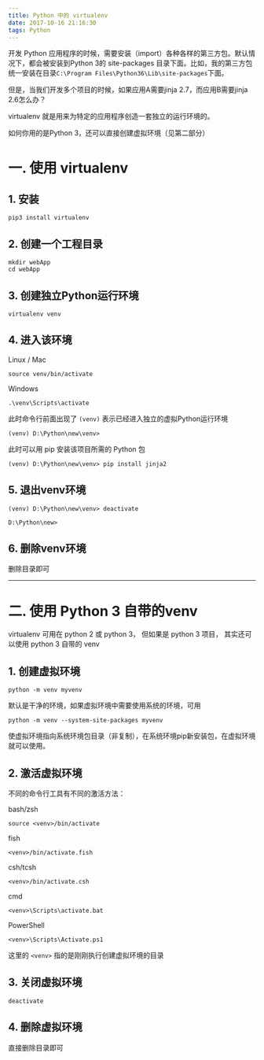 ```yaml
---
title: Python 中的 virtualenv
date: 2017-10-16 21:16:30
tags: Python
---
```


开发 Python 应用程序的时候，需要安装（import）各种各样的第三方包。默认情况下，都会被安装到Python 3的 site-packages 目录下面。比如，我的第三方包统一安装在目录`C:\Program Files\Python36\Lib\site-packages`下面。

但是，当我们开发多个项目的时候，如果应用A需要jinja 2.7，而应用B需要jinja 2.6怎么办？

virtualenv 就是用来为特定的应用程序创造一套独立的运行环境的。

如何你用的是Python 3，还可以直接创建虚拟环境（见第二部分）

<!-- more -->

# 一. 使用 virtualenv

## 1. 安装

```
pip3 install virtualenv
```

## 2. 创建一个工程目录

```
mkdir webApp
cd webApp
```

## 3. 创建独立Python运行环境

```
virtualenv venv
```

## 4. 进入该环境

Linux / Mac
```
source venv/bin/activate
```

Windows
```
.\venv\Scripts\activate
```

此时命令行前面出现了 `(venv)` 表示已经进入独立的虚拟Python运行环境

```
(venv) D:\Python\new\venv>
```


此时可以用 pip 安装该项目所需的 Python 包

```
(venv) D:\Python\new\venv> pip install jinja2
```


## 5. 退出venv环境

```
(venv) D:\Python\new\venv> deactivate

D:\Python\new>
```

## 6. 删除venv环境

删除目录即可


---

# 二. 使用 Python 3 自带的venv

virtualenv 可用在 python 2 或 python 3， 但如果是 python 3 项目， 其实还可以使用 python 3 自带的  venv

## 1. 创建虚拟环境

```
python -m venv myvenv
```

默认是干净的环境，如果虚拟环境中需要使用系统的环境，可用

```
python -m venv --system-site-packages myvenv
```
使虚拟环境指向系统环境包目录（非复制），在系统环境pip新安装包，在虚拟环境就可以使用。

## 2. 激活虚拟环境

不同的命令行工具有不同的激活方法：

bash/zsh
```
source <venv>/bin/activate
```

fish
```
<venv>/bin/activate.fish
```

csh/tcsh
```
<venv>/bin/activate.csh
```

cmd
```
<venv>\Scripts\activate.bat
```

PowerShell
```
<venv>\Scripts\Activate.ps1
```

这里的 `<venv>` 指的是刚刚执行创建虚拟环境的目录

## 3. 关闭虚拟环境

```
deactivate
```

## 4. 删除虚拟环境

直接删除目录即可
